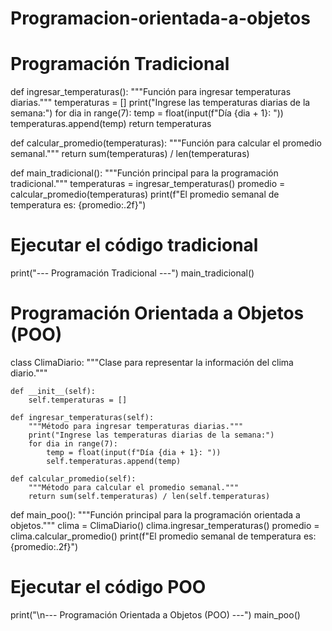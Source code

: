 # Programacion-orientada-a-objetos
# Programación Tradicional

def ingresar_temperaturas():
    """Función para ingresar temperaturas diarias."""
    temperaturas = []
    print("Ingrese las temperaturas diarias de la semana:")
    for dia in range(7):
        temp = float(input(f"Día {dia + 1}: "))
        temperaturas.append(temp)
    return temperaturas

def calcular_promedio(temperaturas):
    """Función para calcular el promedio semanal."""
    return sum(temperaturas) / len(temperaturas)

def main_tradicional():
    """Función principal para la programación tradicional."""
    temperaturas = ingresar_temperaturas()
    promedio = calcular_promedio(temperaturas)
    print(f"El promedio semanal de temperatura es: {promedio:.2f}")

# Ejecutar el código tradicional
print("--- Programación Tradicional ---")
main_tradicional()

# Programación Orientada a Objetos (POO)

class ClimaDiario:
    """Clase para representar la información del clima diario."""

    def __init__(self):
        self.temperaturas = []

    def ingresar_temperaturas(self):
        """Método para ingresar temperaturas diarias."""
        print("Ingrese las temperaturas diarias de la semana:")
        for dia in range(7):
            temp = float(input(f"Día {dia + 1}: "))
            self.temperaturas.append(temp)

    def calcular_promedio(self):
        """Método para calcular el promedio semanal."""
        return sum(self.temperaturas) / len(self.temperaturas)

def main_poo():
    """Función principal para la programación orientada a objetos."""
    clima = ClimaDiario()
    clima.ingresar_temperaturas()
    promedio = clima.calcular_promedio()
    print(f"El promedio semanal de temperatura es: {promedio:.2f}")

# Ejecutar el código POO
print("\n--- Programación Orientada a Objetos (POO) ---")
main_poo()
